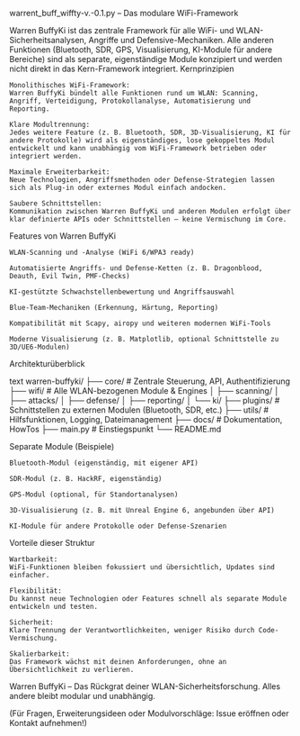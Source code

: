 warrent_buff_wiffty-v.-0.1.py – Das modulare WiFi-Framework

Warren BuffyKi ist das zentrale Framework für alle WiFi- und WLAN-Sicherheitsanalysen, Angriffe und Defensive-Mechaniken.
Alle anderen Funktionen (Bluetooth, SDR, GPS, Visualisierung, KI-Module für andere Bereiche) sind als separate, eigenständige Module konzipiert und werden nicht direkt in das Kern-Framework integriert.
Kernprinzipien

    Monolithisches WiFi-Framework:
    Warren BuffyKi bündelt alle Funktionen rund um WLAN: Scanning, Angriff, Verteidigung, Protokollanalyse, Automatisierung und Reporting.

    Klare Modultrennung:
    Jedes weitere Feature (z. B. Bluetooth, SDR, 3D-Visualisierung, KI für andere Protokolle) wird als eigenständiges, lose gekoppeltes Modul entwickelt und kann unabhängig vom WiFi-Framework betrieben oder integriert werden.

    Maximale Erweiterbarkeit:
    Neue Technologien, Angriffsmethoden oder Defense-Strategien lassen sich als Plug-in oder externes Modul einfach andocken.

    Saubere Schnittstellen:
    Kommunikation zwischen Warren BuffyKi und anderen Modulen erfolgt über klar definierte APIs oder Schnittstellen – keine Vermischung im Core.

Features von Warren BuffyKi

    WLAN-Scanning und -Analyse (WiFi 6/WPA3 ready)

    Automatisierte Angriffs- und Defense-Ketten (z. B. Dragonblood, Deauth, Evil Twin, PMF-Checks)

    KI-gestützte Schwachstellenbewertung und Angriffsauswahl

    Blue-Team-Mechaniken (Erkennung, Härtung, Reporting)

    Kompatibilität mit Scapy, airopy und weiteren modernen WiFi-Tools

    Moderne Visualisierung (z. B. Matplotlib, optional Schnittstelle zu 3D/UE6-Modulen)

Architekturüberblick

text
warren-buffyki/
├── core/           # Zentrale Steuerung, API, Authentifizierung
├── wifi/           # Alle WLAN-bezogenen Module & Engines
│   ├── scanning/
│   ├── attacks/
│   ├── defense/
│   ├── reporting/
│   └── ki/
├── plugins/        # Schnittstellen zu externen Modulen (Bluetooth, SDR, etc.)
├── utils/          # Hilfsfunktionen, Logging, Dateimanagement
├── docs/           # Dokumentation, HowTos
├── main.py         # Einstiegspunkt
└── README.md

Separate Module (Beispiele)

    Bluetooth-Modul (eigenständig, mit eigener API)

    SDR-Modul (z. B. HackRF, eigenständig)

    GPS-Modul (optional, für Standortanalysen)

    3D-Visualisierung (z. B. mit Unreal Engine 6, angebunden über API)

    KI-Module für andere Protokolle oder Defense-Szenarien

Vorteile dieser Struktur

    Wartbarkeit:
    WiFi-Funktionen bleiben fokussiert und übersichtlich, Updates sind einfacher.

    Flexibilität:
    Du kannst neue Technologien oder Features schnell als separate Module entwickeln und testen.

    Sicherheit:
    Klare Trennung der Verantwortlichkeiten, weniger Risiko durch Code-Vermischung.

    Skalierbarkeit:
    Das Framework wächst mit deinen Anforderungen, ohne an Übersichtlichkeit zu verlieren.

Warren BuffyKi – Das Rückgrat deiner WLAN-Sicherheitsforschung. Alles andere bleibt modular und unabhängig.

(Für Fragen, Erweiterungsideen oder Modulvorschläge: Issue eröffnen oder Kontakt aufnehmen!)
